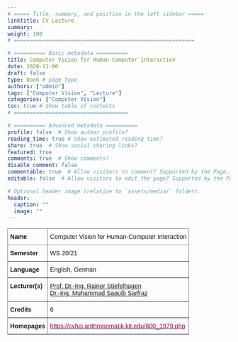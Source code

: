 ```yaml
---
# ===== Title, summary, and position in the left sidebar =====
linktitle: CV Lecture
summary: 
weight: 100
# =========================================================

# ========== Basic metadata ==========
title: Computer Vision for Human-Computer Interaction
date: 2020-11-06
draft: false
type: book # page type
authors: ["admin"]
tags: ["Computer Vision", "Lecture"]
categories: ["Computer Vision"]
toc: true # Show table of contents
# ====================================

# ========== Advanced metadata ========== 
profile: false  # Show author profile?
reading_time: true # Show estimated reading time?
share: true  # Show social sharing links?
featured: true
comments: true  # Show comments?
disable_comment: false
commentable: true  # Allow visitors to comment? Supported by the Page, Post, and Book content types.
editable: false  # Allow visitors to edit the page? Supported by the Page, Post, and Book content types.

# Optional header image (relative to `assets/media/` folder).
header:
  caption: ""
  image: ""
---
```


<style type="text/css">
.tg  {border-collapse:collapse;border-spacing:0;}
.tg td{border-color:black;border-style:solid;border-width:1px;font-family:Arial, sans-serif;font-size:14px;
  overflow:hidden;padding:10px 5px;word-break:normal;}
.tg th{border-color:black;border-style:solid;border-width:1px;font-family:Arial, sans-serif;font-size:14px;
  font-weight:normal;overflow:hidden;padding:10px 5px;word-break:normal;}
.tg .tg-fymr{border-color:inherit;font-weight:bold;text-align:left;vertical-align:top}
.tg .tg-0pky{border-color:inherit;text-align:left;vertical-align:top}
</style>
<table class="tg">
<thead>
  <tr>
    <th class="tg-fymr">Name</th>
    <th class="tg-0pky">Computer Vision for Human-Computer Interaction</th>
  </tr>
</thead>
<tbody>
  <tr>
    <td class="tg-fymr">Semester</td>
    <td class="tg-0pky">WS 20/21</td>
  </tr>
  <tr>
    <td class="tg-fymr">Language</td>
    <td class="tg-0pky">English, German</td>
  </tr>
  <tr>
    <td class="tg-fymr">Lecturer(s)</td>
    <td class="tg-0pky"><a href="https://cvhci.anthropomatik.kit.edu/people_596.php" target="_blank" rel="noopener noreferrer">Prof. Dr.-Ing. Rainer Stiefelhagen</a><br><a href="https://cvhci.anthropomatik.kit.edu/people_713.php" target="_blank" rel="noopener noreferrer">Dr.-Ing. Muhammad Saquib Sarfraz</a></td>
  </tr>
  <tr>
    <td class="tg-fymr">Credits</td>
    <td class="tg-0pky">6</td>
  </tr>
  <tr>
    <td class="tg-fymr">Homepages</td>
    <td class="tg-0pky"><a href="https://cvhci.anthropomatik.kit.edu/600_1979.php"><span style="color:#905">https://cvhci.anthropomatik.kit.edu/600_1979.php</span></a></td>
  </tr>
</tbody>
</table>
